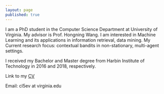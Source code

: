 ```yaml
---
layout: page
published: true
---
```


I am a PhD student in the Computer Science Department at University of Virginia. My advisor is Prof. Hongning Wang. I am interested in Machine Learning and its applications in information retrieval, data mining. My Current research focus: contextual bandits in non-stationary, multi-agent settings.

I received my Bachelor and Master degree from Harbin Institute of Technology in 2016 and 2018, respectively.

Link to my [CV](https://cyrilli.github.io/CV.pdf)

Email: cl5ev at virginia.edu

<!-- ---
## News
   - XXX
---
## Publications
[Google Scholar](https://scholar.google.com/citations?user=w2ShljkAAAAJ&hl=en&oi=ao)
<h3>2020</h3>
   - [XXX title](http://xxx.paper.pdf) <br />**Chuanhao Li**, XXX, XXX<br />XXX conference 2020. -->
